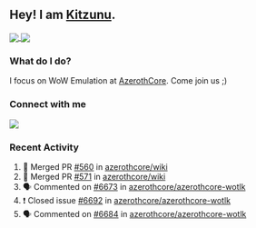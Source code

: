 ## Hey! I am [Kitzunu](https://Github.com/Kitzunu).

<a href="https://github-readme-stats.kitzunu.vercel.app/api?username=Kitzunu&show_icons=true&theme=dark">
  <img align="center" src="https://github-readme-stats.kitzunu.vercel.app/api?username=Kitzunu&show_icons=true&theme=dark" />
</a>
<a href="https://github-readme-stats.kitzunu.vercel.app/api?username=Kitzunu&show_icons=true&theme=dark">
  <img align="center" src="https://github-readme-stats.vercel.app/api/top-langs/?username=Kitzunu&layout=compact&theme=dark" />
</a>

### What do I do?

I focus on WoW Emulation at [AzerothCore](https://Github.com/AzerothCore). Come join us ;)

### Connect with me
[![](https://img.shields.io/badge/AzerothCore%20Discord-Connect%20with%20me!-green)](https://discord.com/invite/gkt4y2x)

### Recent Activity

<!--START_SECTION:activity-->
1. 🎉 Merged PR [#560](https://github.com/azerothcore/wiki/pull/560) in [azerothcore/wiki](https://github.com/azerothcore/wiki)
2. 🎉 Merged PR [#571](https://github.com/azerothcore/wiki/pull/571) in [azerothcore/wiki](https://github.com/azerothcore/wiki)
3. 🗣 Commented on [#6673](https://github.com/azerothcore/azerothcore-wotlk/issues/6673) in [azerothcore/azerothcore-wotlk](https://github.com/azerothcore/azerothcore-wotlk)
4. ❗️ Closed issue [#6692](https://github.com/azerothcore/azerothcore-wotlk/issues/6692) in [azerothcore/azerothcore-wotlk](https://github.com/azerothcore/azerothcore-wotlk)
5. 🗣 Commented on [#6684](https://github.com/azerothcore/azerothcore-wotlk/issues/6684) in [azerothcore/azerothcore-wotlk](https://github.com/azerothcore/azerothcore-wotlk)
<!--END_SECTION:activity-->
